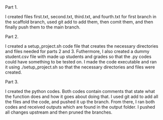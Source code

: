 Part 1.

I created files first.txt, second.txt, third.txt, and fourth.txt for first branch in the scaffold branch, used git add to add them, then comit them, and then finally push them to the main branch.

Part 2. 

I created a setup_project.sh code file that creates the necessary directories and files needed for parts 2 and 3. Futhermore, I also created a dummy student.csv file with made up students and grades so that the .py codes could have something to be tested on. I made the code executable and ran it using ./setup_project.sh so that the necessary directories and files were created.

Part 3. 

I created the python codes. Both codes contain comments that state what the function does and how it goes about doing that. I used git add to add all the files and the code, and pushed it up the branch. From there, I ran both codes and received outputs which are found in the output folder. I pushed all changes upstream and then pruned the branches.
